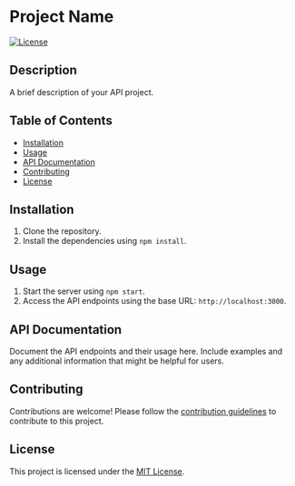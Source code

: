 # Project Name

[![License](https://img.shields.io/badge/license-MIT-blue.svg)](LICENSE)

## Description

A brief description of your API project.

## Table of Contents

- [Installation](#installation)
- [Usage](#usage)
- [API Documentation](#api-documentation)
- [Contributing](#contributing)
- [License](#license)

## Installation

1. Clone the repository.
2. Install the dependencies using `npm install`.

## Usage

1. Start the server using `npm start`.
2. Access the API endpoints using the base URL: `http://localhost:3000`.

## API Documentation

Document the API endpoints and their usage here. Include examples and any additional information that might be helpful for users.

## Contributing

Contributions are welcome! Please follow the [contribution guidelines](CONTRIBUTING.md) to contribute to this project.

## License

This project is licensed under the [MIT License](LICENSE).